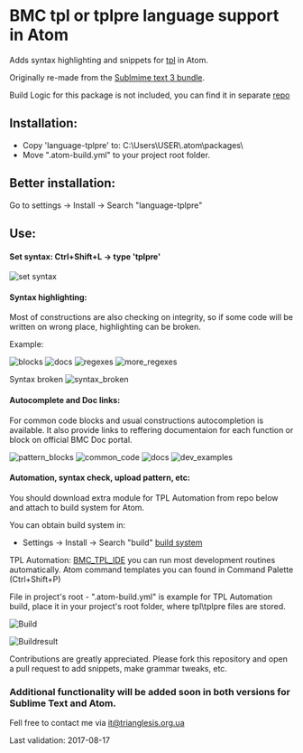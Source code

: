 # BMC tpl or tplpre language support in Atom

Adds syntax highlighting and snippets for [tpl](https://docs.bmc.com/docs/display/DISCO111/The+Pattern+Language+TPL) in Atom.

Originally re-made from the [Sublmime text 3 bundle](https://github.com/triaglesis/bmc_tpl).

Build Logic for this package is not included, you can find it in separate [repo](https://github.com/triaglesis/BMC_TPL_IDE)

## Installation:

- Copy 'language-tplpre' to: C:\Users\USER\\.atom\packages\
- Move ".atom-build.yml" to your project root folder.

## Better installation:

Go to settings -> Install -> Search "language-tplpre"

## Use:

####  Set syntax: Ctrl+Shift+L -> type 'tplpre'

![set syntax](https://github.com/triaglesis/trianglesis.github.io/blob/master/Atom_language_tpl_pics/tpl_set_syntax.gif)

#### Syntax highlighting:

Most of constructions are also checking on integrity,
so if some code will be written on wrong place, highlighting can be broken.

Example:

![blocks](https://github.com/triaglesis/trianglesis.github.io/blob/master/Atom_language_tpl_pics/TPL_Syntax_example_1.png)
![docs](https://github.com/triaglesis/trianglesis.github.io/blob/master/Atom_language_tpl_pics/TPL_Syntax_example_2.png)
![regexes](https://github.com/triaglesis/trianglesis.github.io/blob/master/Atom_language_tpl_pics/TPL_Syntax_example_3.png)
![more_regexes](https://github.com/triaglesis/trianglesis.github.io/blob/master/Atom_language_tpl_pics/TPL_Syntax_example_4.png)

Syntax broken
![syntax_broken](https://github.com/triaglesis/trianglesis.github.io/blob/master/Atom_language_tpl_pics/tpl_syntax_broken.gif)


#### Autocomplete and Doc links:

For common code blocks and usual constructions autocompletion is available.
It also provide links to reffering documentaion for each function or block on official BMC Doc portal.

![pattern_blocks](https://github.com/triaglesis/trianglesis.github.io/blob/master/Atom_language_tpl_pics/tpl_autocomplete_pattern.gif)
![common_code](https://github.com/triaglesis/trianglesis.github.io/blob/master/Atom_language_tpl_pics/tpl_autocomplete_versions.gif)
![docs](https://github.com/triaglesis/trianglesis.github.io/blob/master/Atom_language_tpl_pics/tpl_autocomplete_model_docs.gif)
![dev_examples](https://github.com/triaglesis/trianglesis.github.io/blob/master/Atom_language_tpl_pics/tpl_autocomplete_debug.gif)


####  Automation, syntax check, upload pattern, etc:

You should download extra module for TPL Automation
from repo below and attach to build system for Atom.

You can obtain build system in:
- Settings -> Install -> Search "build"
[build system](https://atom.io/packages/build)


TPL Automation: [BMC_TPL_IDE](https://github.com/triaglesis/BMC_TPL_IDE) you can run most development routines automatically.
Atom command templates you can found in Command Palette (Ctrl+Shift+P)

File in project's root - ".atom-build.yml" is example for TPL Automation build,
place it in your project's root folder, where tpl\tplpre files are stored.


![Build](https://github.com/triaglesis/trianglesis.github.io/blob/master/Atom_language_tpl_pics/TPL_Build_System_example.png)


![Buildresult](https://github.com/triaglesis/trianglesis.github.io/blob/master/Atom_language_tpl_pics/BuildSystem_output.png)


Contributions are greatly appreciated. Please fork this repository and open a pull request to add snippets, make grammar tweaks, etc.

### Additional functionality will be added soon in both versions for Sublime Text and Atom.

Fell free to contact me via it@trianglesis.org.ua

Last validation: 2017-08-17
